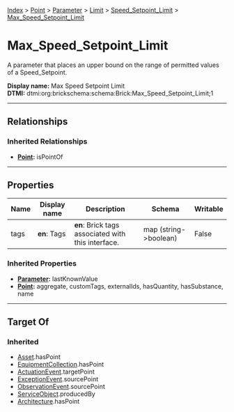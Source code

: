 [Index](../../../../index.md) > [Point](../../../Point.md) > [Parameter](../../Parameter.md) > [Limit](../Limit.md) > [Speed_Setpoint_Limit](Speed_Setpoint_Limit.md) > [Max_Speed_Setpoint_Limit](#)
# Max_Speed_Setpoint_Limit

A parameter that places an upper bound on the range of permitted values of a Speed_Setpoint.


**Display name:** Max Speed Setpoint Limit<br />
**DTMI:** dtmi:org:brickschema:schema:Brick:Max_Speed_Setpoint_Limit;1

---

## Relationships

### Inherited Relationships
* **[Point](../../../Point.md):** isPointOf

---

## Properties

|Name|Display name|Description|Schema|Writable|
|-|-|-|-|-|
|tags|**en**: Tags|**en**: Brick tags associated with this interface.|map (string->boolean)|False|
### Inherited Properties
* **[Parameter](../../Parameter.md):** lastKnownValue
* **[Point](../../../Point.md):** aggregate, customTags, externalIds, hasQuantity, hasSubstance, name

---

## Target Of
### Inherited
* [Asset](../../../../Asset/Asset.md).hasPoint
* [EquipmentCollection](../../../../Collection/EquipmentCollection.md).hasPoint
* [ActuationEvent](../../../../Event/PointEvent/ActuationEvent.md).targetPoint
* [ExceptionEvent](../../../../Event/PointEvent/ExceptionEvent.md).sourcePoint
* [ObservationEvent](../../../../Event/PointEvent/ObservationEvent.md).sourcePoint
* [ServiceObject](../../../../Information/ServiceObject/ServiceObject.md).producedBy
* [Architecture](../../../../Space/Architecture/Architecture.md).hasPoint
